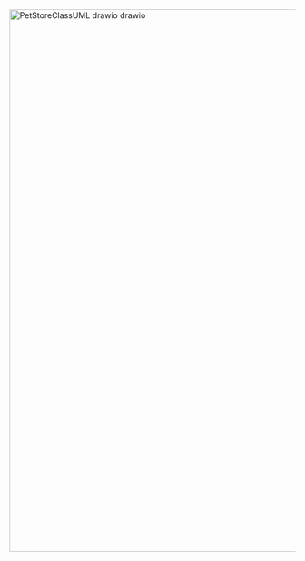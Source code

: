 <img width="1001" height="956" alt="PetStoreClassUML drawio drawio" src="https://github.com/user-attachments/assets/af036b56-cfb8-4d23-b47b-94cdefa1eda4" />
